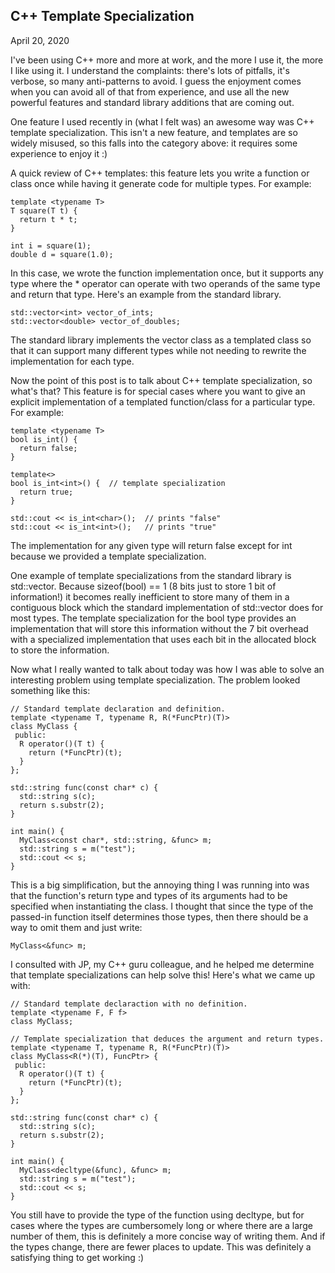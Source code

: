 ## C++ Template Specialization
April 20, 2020

I've been using C++ more and more at work, and the more I use it, the more I like using it. I
understand the complaints: there's lots of pitfalls, it's verbose, so many anti-patterns to avoid.
I guess the enjoyment comes when you can avoid all of that from experience, and use all the new
powerful features and standard library additions that are coming out.

One feature I used recently in (what I felt was) an awesome way was C++ template specialization.
This isn't a new feature, and templates are so widely misused, so this falls into the category
above: it requires some experience to enjoy it :)

A quick review of C++ templates: this feature lets you write a function or class once while having
it generate code for multiple types. For example:

    template <typename T>
    T square(T t) {
      return t * t;
    }

    int i = square(1);
    double d = square(1.0);

In this case, we wrote the function implementation once, but it supports any type where the *
operator can operate with two operands of the same type and return that type. Here's an example from
the standard library.

    std::vector<int> vector_of_ints;
    std::vector<double> vector_of_doubles;

The standard library implements the vector class as a templated class so that it can support many
different types while not needing to rewrite the implementation for each type.

Now the point of this post is to talk about C++ template specialization, so what's that? This
feature is for special cases where you want to give an explicit implementation of a templated
function/class for a particular type. For example:

    template <typename T>
    bool is_int() {
      return false;
    }

    template<>
    bool is_int<int>() {  // template specialization
      return true;
    }

    std::cout << is_int<char>();  // prints "false"
    std::cout << is_int<int>();   // prints "true"

The implementation for any given type will return false except for int because we provided a
template specialization.

One example of template specializations from the standard library is std::vector<bool>. Because
sizeof(bool) == 1 (8 bits just to store 1 bit of information!) it becomes really inefficient to
store many of them in a contiguous block which the standard implementation of std::vector does for
most types. The template specialization for the bool type provides an implementation that will
store this information without the 7 bit overhead with a specialized implementation that uses each
bit in the allocated block to store the information.

Now what I really wanted to talk about today was how I was able to solve an interesting problem
using template specialization. The problem looked something like this:

    // Standard template declaration and definition.
    template <typename T, typename R, R(*FuncPtr)(T)>
    class MyClass {
     public:
      R operator()(T t) {
        return (*FuncPtr)(t);
      }
    };

    std::string func(const char* c) {
      std::string s(c);
      return s.substr(2);
    }

    int main() {
      MyClass<const char*, std::string, &func> m;
      std::string s = m("test");
      std::cout << s;
    }

This is a big simplification, but the annoying thing I was running into was that the function's
return type and types of its arguments had to be specified when instantiating the class. I thought
that since the type of the passed-in function itself determines those types, then there should be a
way to omit them and just write:

    MyClass<&func> m;

I consulted with JP, my C++ guru colleague, and he helped me determine that template specializations
can help solve this! Here's what we came up with:

    // Standard template declaraction with no definition.
    template <typename F, F f>
    class MyClass;

    // Template specialization that deduces the argument and return types.
    template <typename T, typename R, R(*FuncPtr)(T)>
    class MyClass<R(*)(T), FuncPtr> {
     public:
      R operator()(T t) {
        return (*FuncPtr)(t);
      }
    };

    std::string func(const char* c) {
      std::string s(c);
      return s.substr(2);
    }

    int main() {
      MyClass<decltype(&func), &func> m;
      std::string s = m("test");
      std::cout << s;
    }

You still have to provide the type of the function using decltype, but for cases where the types
are cumbersomely long or where there are a large number of them, this is definitely a more concise
way of writing them. And if the types change, there are fewer places to update. This was definitely
a satisfying thing to get working :)
